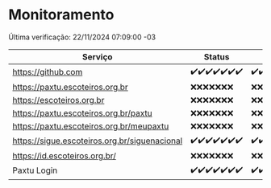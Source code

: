# Monitoramento

Última verificação: 22/11/2024 07:09:00 -03

|Serviço|Status|Últimas 24h|
|---|---|---|
|https://github.com|<span title="2024-11-15: OK=23">✔️</span><span title="2024-11-16: OK=23">✔️</span><span title="2024-11-17: OK=23">✔️</span><span title="2024-11-18: OK=23">✔️</span><span title="2024-11-19: OK=23">✔️</span><span title="2024-11-20: OK=23">✔️</span><span title="2024-11-21: OK=9">✔️</span>|<span title="21/11/2024 07:09:00 -03 : 200">✔️</span><span title="21/11/2024 08:07:00 -03 : 200">✔️</span><span title="21/11/2024 09:16:00 -03 : 200">✔️</span><span title="21/11/2024 10:19:00 -03 : 200">✔️</span><span title="21/11/2024 11:08:00 -03 : 200">✔️</span><span title="21/11/2024 12:08:00 -03 : 200">✔️</span><span title="21/11/2024 13:10:00 -03 : 200">✔️</span><span title="21/11/2024 14:07:00 -03 : 200">✔️</span><span title="21/11/2024 15:11:00 -03 : 200">✔️</span><span title="21/11/2024 16:06:00 -03 : 200">✔️</span><span title="21/11/2024 17:09:00 -03 : 200">✔️</span><span title="21/11/2024 18:07:00 -03 : 200">✔️</span><span title="21/11/2024 19:07:00 -03 : 200">✔️</span><span title="21/11/2024 20:08:00 -03 : 200">✔️</span><span title="21/11/2024 21:42:00 -03 : 200">✔️</span><span title="21/11/2024 23:17:00 -03 : 200">✔️</span><span title="22/11/2024 00:21:00 -03 : 200">✔️</span><span title="22/11/2024 01:11:00 -03 : 200">✔️</span><span title="22/11/2024 02:09:00 -03 : 200">✔️</span><span title="22/11/2024 03:12:00 -03 : 200">✔️</span><span title="22/11/2024 04:08:00 -03 : 200">✔️</span><span title="22/11/2024 05:12:00 -03 : 200">✔️</span><span title="22/11/2024 06:09:00 -03 : 200">✔️</span><span title="22/11/2024 07:09:00 -03 : 200">✔️</span>|
|https://paxtu.escoteiros.org.br|<span title="2024-11-15: Falhas=23">❌</span><span title="2024-11-16: Falhas=23">❌</span><span title="2024-11-17: Falhas=23">❌</span><span title="2024-11-18: Falhas=23">❌</span><span title="2024-11-19: Falhas=23">❌</span><span title="2024-11-20: Falhas=23">❌</span><span title="2024-11-21: Falhas=9">❌</span>|<span title="21/11/2024 07:09:00 -03 : 403">❌</span><span title="21/11/2024 08:07:00 -03 : 403">❌</span><span title="21/11/2024 09:16:00 -03 : 403">❌</span><span title="21/11/2024 10:19:00 -03 : 403">❌</span><span title="21/11/2024 11:08:00 -03 : 403">❌</span><span title="21/11/2024 12:08:00 -03 : 403">❌</span><span title="21/11/2024 13:10:00 -03 : 403">❌</span><span title="21/11/2024 14:07:00 -03 : 403">❌</span><span title="21/11/2024 15:11:00 -03 : 403">❌</span><span title="21/11/2024 16:06:00 -03 : 403">❌</span><span title="21/11/2024 17:09:00 -03 : 403">❌</span><span title="21/11/2024 18:07:00 -03 : 403">❌</span><span title="21/11/2024 19:07:00 -03 : 403">❌</span><span title="21/11/2024 20:08:00 -03 : 403">❌</span><span title="21/11/2024 21:42:00 -03 : 403">❌</span><span title="21/11/2024 23:17:00 -03 : 403">❌</span><span title="22/11/2024 00:21:00 -03 : 403">❌</span><span title="22/11/2024 01:11:00 -03 : 403">❌</span><span title="22/11/2024 02:09:00 -03 : 403">❌</span><span title="22/11/2024 03:12:00 -03 : 403">❌</span><span title="22/11/2024 04:08:00 -03 : 403">❌</span><span title="22/11/2024 05:12:00 -03 : 403">❌</span><span title="22/11/2024 06:09:00 -03 : 403">❌</span><span title="22/11/2024 07:09:00 -03 : 403">❌</span>|
|https://escoteiros.org.br|<span title="2024-11-15: Falhas=23">❌</span><span title="2024-11-16: Falhas=23">❌</span><span title="2024-11-17: Falhas=23">❌</span><span title="2024-11-18: Falhas=23">❌</span><span title="2024-11-19: Falhas=23">❌</span><span title="2024-11-20: Falhas=23">❌</span><span title="2024-11-21: Falhas=9">❌</span>|<span title="21/11/2024 07:09:00 -03 : 403">❌</span><span title="21/11/2024 08:07:00 -03 : 403">❌</span><span title="21/11/2024 09:16:00 -03 : 403">❌</span><span title="21/11/2024 10:19:00 -03 : 403">❌</span><span title="21/11/2024 11:08:00 -03 : 403">❌</span><span title="21/11/2024 12:08:00 -03 : 403">❌</span><span title="21/11/2024 13:10:00 -03 : 403">❌</span><span title="21/11/2024 14:07:00 -03 : 403">❌</span><span title="21/11/2024 15:11:00 -03 : 403">❌</span><span title="21/11/2024 16:06:00 -03 : 403">❌</span><span title="21/11/2024 17:09:00 -03 : 403">❌</span><span title="21/11/2024 18:07:00 -03 : 403">❌</span><span title="21/11/2024 19:07:00 -03 : 403">❌</span><span title="21/11/2024 20:08:00 -03 : 403">❌</span><span title="21/11/2024 21:42:00 -03 : 403">❌</span><span title="21/11/2024 23:17:00 -03 : 403">❌</span><span title="22/11/2024 00:21:00 -03 : 403">❌</span><span title="22/11/2024 01:11:00 -03 : 403">❌</span><span title="22/11/2024 02:09:00 -03 : 403">❌</span><span title="22/11/2024 03:12:00 -03 : 403">❌</span><span title="22/11/2024 04:08:00 -03 : 403">❌</span><span title="22/11/2024 05:12:00 -03 : 403">❌</span><span title="22/11/2024 06:09:00 -03 : 403">❌</span><span title="22/11/2024 07:09:00 -03 : 403">❌</span>|
|https://paxtu.escoteiros.org.br/paxtu|<span title="2024-11-15: Falhas=23">❌</span><span title="2024-11-16: Falhas=23">❌</span><span title="2024-11-17: Falhas=23">❌</span><span title="2024-11-18: Falhas=23">❌</span><span title="2024-11-19: Falhas=23">❌</span><span title="2024-11-20: Falhas=23">❌</span><span title="2024-11-21: Falhas=9">❌</span>|<span title="21/11/2024 07:09:00 -03 : 403">❌</span><span title="21/11/2024 08:07:00 -03 : 403">❌</span><span title="21/11/2024 09:16:00 -03 : 403">❌</span><span title="21/11/2024 10:19:00 -03 : 403">❌</span><span title="21/11/2024 11:08:00 -03 : 403">❌</span><span title="21/11/2024 12:08:00 -03 : 403">❌</span><span title="21/11/2024 13:10:00 -03 : 403">❌</span><span title="21/11/2024 14:07:00 -03 : 403">❌</span><span title="21/11/2024 15:11:00 -03 : 403">❌</span><span title="21/11/2024 16:06:00 -03 : 403">❌</span><span title="21/11/2024 17:09:00 -03 : 403">❌</span><span title="21/11/2024 18:07:00 -03 : 403">❌</span><span title="21/11/2024 19:07:00 -03 : 403">❌</span><span title="21/11/2024 20:08:00 -03 : 403">❌</span><span title="21/11/2024 21:42:00 -03 : 403">❌</span><span title="21/11/2024 23:17:00 -03 : 403">❌</span><span title="22/11/2024 00:21:00 -03 : 403">❌</span><span title="22/11/2024 01:11:00 -03 : 403">❌</span><span title="22/11/2024 02:09:00 -03 : 403">❌</span><span title="22/11/2024 03:12:00 -03 : 403">❌</span><span title="22/11/2024 04:08:00 -03 : 403">❌</span><span title="22/11/2024 05:12:00 -03 : 403">❌</span><span title="22/11/2024 06:09:00 -03 : 403">❌</span><span title="22/11/2024 07:09:00 -03 : 403">❌</span>|
|https://paxtu.escoteiros.org.br/meupaxtu|<span title="2024-11-15: Falhas=23">❌</span><span title="2024-11-16: Falhas=23">❌</span><span title="2024-11-17: Falhas=23">❌</span><span title="2024-11-18: Falhas=23">❌</span><span title="2024-11-19: Falhas=23">❌</span><span title="2024-11-20: Falhas=23">❌</span><span title="2024-11-21: Falhas=9">❌</span>|<span title="21/11/2024 07:09:00 -03 : 403">❌</span><span title="21/11/2024 08:07:00 -03 : 403">❌</span><span title="21/11/2024 09:16:00 -03 : 403">❌</span><span title="21/11/2024 10:19:00 -03 : 403">❌</span><span title="21/11/2024 11:08:00 -03 : 403">❌</span><span title="21/11/2024 12:08:00 -03 : 403">❌</span><span title="21/11/2024 13:10:00 -03 : 403">❌</span><span title="21/11/2024 14:07:00 -03 : 403">❌</span><span title="21/11/2024 15:11:00 -03 : 403">❌</span><span title="21/11/2024 16:06:00 -03 : 403">❌</span><span title="21/11/2024 17:09:00 -03 : 403">❌</span><span title="21/11/2024 18:07:00 -03 : 403">❌</span><span title="21/11/2024 19:07:00 -03 : 403">❌</span><span title="21/11/2024 20:08:00 -03 : 403">❌</span><span title="21/11/2024 21:42:00 -03 : 403">❌</span><span title="21/11/2024 23:17:00 -03 : 403">❌</span><span title="22/11/2024 00:21:00 -03 : 403">❌</span><span title="22/11/2024 01:11:00 -03 : 403">❌</span><span title="22/11/2024 02:09:00 -03 : 403">❌</span><span title="22/11/2024 03:12:00 -03 : 403">❌</span><span title="22/11/2024 04:08:00 -03 : 403">❌</span><span title="22/11/2024 05:12:00 -03 : 403">❌</span><span title="22/11/2024 06:09:00 -03 : 403">❌</span><span title="22/11/2024 07:09:00 -03 : 403">❌</span>|
|https://sigue.escoteiros.org.br/siguenacional|<span title="2024-11-15: OK=23">✔️</span><span title="2024-11-16: OK=23">✔️</span><span title="2024-11-17: OK=23">✔️</span><span title="2024-11-18: OK=23">✔️</span><span title="2024-11-19: OK=23">✔️</span><span title="2024-11-20: OK=23">✔️</span><span title="2024-11-21: OK=9">✔️</span>|<span title="21/11/2024 07:09:00 -03 : 200">✔️</span><span title="21/11/2024 08:07:00 -03 : 200">✔️</span><span title="21/11/2024 09:16:00 -03 : 200">✔️</span><span title="21/11/2024 10:19:00 -03 : 200">✔️</span><span title="21/11/2024 11:08:00 -03 : 200">✔️</span><span title="21/11/2024 12:08:00 -03 : 200">✔️</span><span title="21/11/2024 13:10:00 -03 : 200">✔️</span><span title="21/11/2024 14:07:00 -03 : 200">✔️</span><span title="21/11/2024 15:11:00 -03 : 200">✔️</span><span title="21/11/2024 16:06:00 -03 : 200">✔️</span><span title="21/11/2024 17:09:00 -03 : 200">✔️</span><span title="21/11/2024 18:07:00 -03 : 200">✔️</span><span title="21/11/2024 19:07:00 -03 : 200">✔️</span><span title="21/11/2024 20:08:00 -03 : 200">✔️</span><span title="21/11/2024 21:42:00 -03 : 200">✔️</span><span title="21/11/2024 23:17:00 -03 : 200">✔️</span><span title="22/11/2024 00:21:00 -03 : 200">✔️</span><span title="22/11/2024 01:11:00 -03 : 200">✔️</span><span title="22/11/2024 02:09:00 -03 : 200">✔️</span><span title="22/11/2024 03:12:00 -03 : 200">✔️</span><span title="22/11/2024 04:08:00 -03 : 200">✔️</span><span title="22/11/2024 05:12:00 -03 : 200">✔️</span><span title="22/11/2024 06:09:00 -03 : 200">✔️</span><span title="22/11/2024 07:09:00 -03 : 200">✔️</span>|
|https://id.escoteiros.org.br/|<span title="2024-11-15: Falhas=23">❌</span><span title="2024-11-16: Falhas=23">❌</span><span title="2024-11-17: Falhas=23">❌</span><span title="2024-11-18: Falhas=23">❌</span><span title="2024-11-19: Falhas=23">❌</span><span title="2024-11-20: Falhas=23">❌</span><span title="2024-11-21: Falhas=9">❌</span>|<span title="21/11/2024 07:09:00 -03 : 403">❌</span><span title="21/11/2024 08:07:00 -03 : 403">❌</span><span title="21/11/2024 09:16:00 -03 : 403">❌</span><span title="21/11/2024 10:19:00 -03 : 403">❌</span><span title="21/11/2024 11:08:00 -03 : 403">❌</span><span title="21/11/2024 12:08:00 -03 : 403">❌</span><span title="21/11/2024 13:10:00 -03 : 403">❌</span><span title="21/11/2024 14:07:00 -03 : 403">❌</span><span title="21/11/2024 15:11:00 -03 : 403">❌</span><span title="21/11/2024 16:06:00 -03 : 403">❌</span><span title="21/11/2024 17:09:00 -03 : 403">❌</span><span title="21/11/2024 18:07:00 -03 : 403">❌</span><span title="21/11/2024 19:07:00 -03 : 403">❌</span><span title="21/11/2024 20:08:00 -03 : 403">❌</span><span title="21/11/2024 21:42:00 -03 : 403">❌</span><span title="21/11/2024 23:17:00 -03 : 403">❌</span><span title="22/11/2024 00:21:00 -03 : 403">❌</span><span title="22/11/2024 01:11:00 -03 : 403">❌</span><span title="22/11/2024 02:09:00 -03 : 403">❌</span><span title="22/11/2024 03:12:00 -03 : 403">❌</span><span title="22/11/2024 04:08:00 -03 : 403">❌</span><span title="22/11/2024 05:12:00 -03 : 403">❌</span><span title="22/11/2024 06:09:00 -03 : 403">❌</span><span title="22/11/2024 07:09:00 -03 : 403">❌</span>|
|Paxtu Login|<span title="2024-11-15: OK=23">✔️</span><span title="2024-11-16: OK=23">✔️</span><span title="2024-11-17: OK=23">✔️</span><span title="2024-11-18: OK=23">✔️</span><span title="2024-11-19: OK=23">✔️</span><span title="2024-11-20: OK=23">✔️</span><span title="2024-11-21: OK=9">✔️</span>|<span title="21/11/2024 07:09:00 -03 : 200">✔️</span><span title="21/11/2024 08:07:00 -03 : 200">✔️</span><span title="21/11/2024 09:16:00 -03 : 200">✔️</span><span title="21/11/2024 10:19:00 -03 : 200">✔️</span><span title="21/11/2024 11:08:00 -03 : 200">✔️</span><span title="21/11/2024 12:08:00 -03 : 200">✔️</span><span title="21/11/2024 13:10:00 -03 : 200">✔️</span><span title="21/11/2024 14:07:00 -03 : 200">✔️</span><span title="21/11/2024 15:11:00 -03 : 200">✔️</span><span title="21/11/2024 16:06:00 -03 : 200">✔️</span><span title="21/11/2024 17:09:00 -03 : 200">✔️</span><span title="21/11/2024 18:07:00 -03 : 200">✔️</span><span title="21/11/2024 19:07:00 -03 : 200">✔️</span><span title="21/11/2024 20:08:00 -03 : 200">✔️</span><span title="21/11/2024 21:42:00 -03 : 200">✔️</span><span title="21/11/2024 23:17:00 -03 : 200">✔️</span><span title="22/11/2024 00:21:00 -03 : 200">✔️</span><span title="22/11/2024 01:11:00 -03 : 200">✔️</span><span title="22/11/2024 02:09:00 -03 : 200">✔️</span><span title="22/11/2024 03:12:00 -03 : 200">✔️</span><span title="22/11/2024 04:08:00 -03 : 200">✔️</span><span title="22/11/2024 05:12:00 -03 : 200">✔️</span><span title="22/11/2024 06:09:00 -03 : 200">✔️</span><span title="22/11/2024 07:09:00 -03 : 200">✔️</span>|
